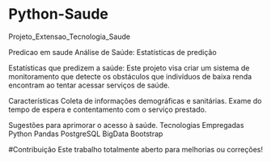 # Python-Saude
Projeto_Extensao_Tecnologia_Saude

Predicao em saude
Análise de Saúde: Estatísticas de predição

Estatísticas que predizem a saúde: Este projeto visa criar um sistema de monitoramento que detecte os obstáculos que indivíduos de baixa renda encontram ao tentar acessar serviços de saúde.

Características
Coleta de informações demográficas e sanitárias.
Exame do tempo de espera e contentamento com o serviço prestado.

Sugestões para aprimorar o acesso à saúde.
Tecnologias Empregadas
Python
Pandas
PostgreSQL
BigData
Bootstrap

#Contribuição Este trabalho totalmente aberto para melhorias ou correções!
